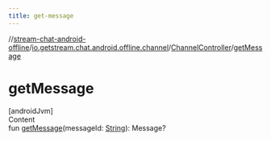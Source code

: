 ```yaml
---
title: get-message
---
```

//[stream-chat-android-offline](../../../index.md)/[io.getstream.chat.android.offline.channel](../index.md)/[ChannelController](index.md)/[getMessage](getMessage.md)



# getMessage  
[androidJvm]  
Content  
fun [getMessage](getMessage.md)(messageId: [String](https://kotlinlang.org/api/latest/jvm/stdlib/kotlin/-string/index.html)): Message?  



